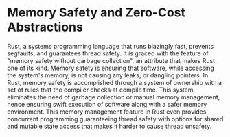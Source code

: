 # Memory Safety and Zero-Cost Abstractions

Rust, a systems programming language that runs blazingly fast, prevents segfaults, and guarantees thread safety. It is graced with the feature of "memory safety without garbage collection", an attribute that makes Rust one of its kind. Memory safety is ensuring that software, while accessing the system's memory, is not causing any leaks, or dangling pointers. In Rust, memory safety is accomplished through a system of ownership with a set of rules that the compiler checks at compile time. This system eliminates the need of garbage collection or manual memory management, hence ensuring swift execution of software along with a safer memory environment. This memory management feature in Rust even provides concurrent programming guaranteeing thread safety with options for shared and mutable state access that makes it harder to cause thread unsafety.